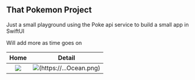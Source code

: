## That Pokemon Project
Just a small playground using the Poke api service to build a small app in SwiftUI

Will add more as time goes on

Home            |  Detail
:-------------------------:|:-------------------------:
![](https://github.com/philmartin83/ThatPokemonProject/assets/2657452/0fa36254-bb90-42cf-b731-ad6b26ce5a67) |  ![](https://github.com/philmartin83/ThatPokemonProject/assets/2657452/fe861e0f-22d5-4579-a1ad-c4ef0ed45e2c)(https://...Ocean.png)



